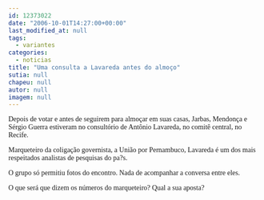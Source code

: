 ```yaml
---
id: 12373022
date: "2006-10-01T14:27:00+00:00"
last_modified_at: null
tags:
  - variantes
categories:
  - noticias
title: "Uma consulta a Lavareda antes do almoço"
sutia: null
chapeu: null
autor: null
imagem: null
---
```

<p><P><FONT face=Verdana>Depois de votar e antes de seguirem para almoçar em suas casas, Jarbas, Mendonça e Sérgio Guerra estiveram no consultório de Antônio Lavareda, no comitê central, no Recife.</FONT></P></p>
<p><P><FONT face=Verdana>Marqueteiro da coligação governista, a União por Pernambuco, Lavareda é um dos mais respeitados analistas de pesquisas do pa?s.</FONT></P></p>
<p><P><FONT face=Verdana>O grupo só permitiu fotos do encontro. Nada de acompanhar a conversa entre eles. </FONT></P></p>
<p><P><FONT face=Verdana>O que será que dizem os números do marqueteiro? Qual a sua aposta?</FONT></P> </p>
